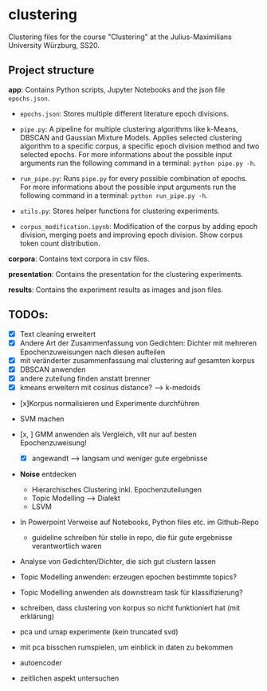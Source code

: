 # clustering
Clustering files for the course "Clustering" at the Julius-Maximilians University Würzburg, SS20.


## Project structure

**app**: Contains Python scripts, Jupyter Notebooks and the json file `epochs.json`.
- `epochs.json`: Stores multiple different literature epoch divisions.

- `pipe.py`: A pipeline for multiple clustering algorithms like k-Means, DBSCAN and Gaussian Mixture Models. Applies selected clustering algorithm to a specific corpus, a specific epoch division method and two selected epochs. For more informations about the possible input arguments run the following command in a terminal: `python pipe.py -h`. 
- `run_pipe.py`: Runs `pipe.py` for every possible combination of epochs. For more informations about the possible input arguments run the following command in a terminal: `python run_pipe.py -h`. 
- `utils.py`: Stores helper functions for clustering experiments.

- `corpus_modification.ipynb`: Modification of the corpus by adding epoch division, merging poets and improving epoch division. Show corpus token count 
distribution. 


**corpora**: Contains text corpora in csv files.

**presentation**: Contains the presentation for the clustering experiments.

**results**: Contains the experiment results as images and json files.

## TODOs:

- [x] Text cleaning erweitert
- [x] Andere Art der Zusammenfassung von Gedichten: Dichter mit mehreren Epochenzuweisungen nach diesen aufteilen
- [x] mit veränderter zusammenfassung mal clustering auf gesamten korpus
- [x] DBSCAN anwenden
- [x] andere zuteilung finden anstatt brenner
- [x] kmeans erweitern mit cosinus distance? --> k-medoids
- [x]Korpus normalisieren und Experimente durchführen
- SVM machen

- [x, ] GMM anwenden als Vergleich, vllt nur auf besten Epochenzuweisung!
	- [x] angewandt --> langsam und weniger gute ergebnisse

- **Noise** entdecken
	- Hierarchisches Clustering inkl. Epochenzuteilungen
	- Topic Modelling --> Dialekt
	- LSVM
- In Powerpoint Verweise auf Notebooks, Python files etc. im Github-Repo
	- guideline schreiben für stelle in repo, die für gute ergebnisse verantwortlich waren
- Analyse von Gedichten/Dichter, die sich gut clustern lassen
- Topic Modelling anwenden: erzeugen epochen bestimmte topics?
- Topic Modelling anwenden als downstream task für klassifizierung?
- schreiben, dass clustering von korpus so nicht funktioniert hat (mit erklärung)
- pca und umap experimente (kein truncated svd)
- mit pca bisschen rumspielen, um einblick in daten zu bekommen
- autoencoder
- zeitlichen aspekt untersuchen













